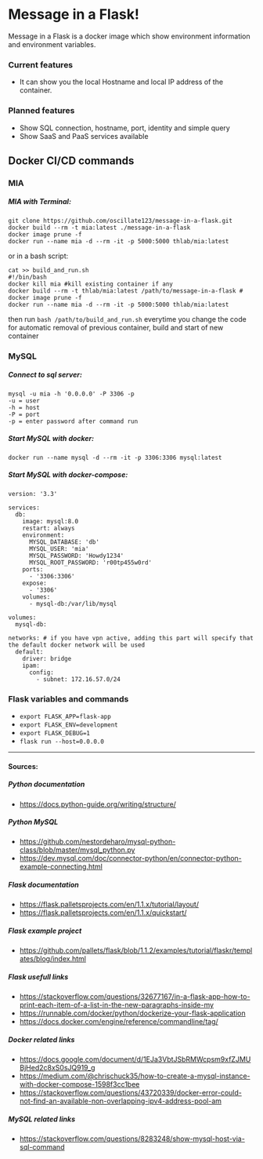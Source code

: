 Message in a Flask!
================================================================

Message in a Flask is a docker image which show environment information and environment variables.

### Current features
- It can show you the local Hostname and local IP address of the container.

### Planned features
- Show SQL connection, hostname, port, identity and simple query
- Show SaaS and PaaS services available


## Docker CI/CD commands



### MIA

##### MIA with Terminal:
```
git clone https://github.com/oscillate123/message-in-a-flask.git
docker build --rm -t mia:latest ./message-in-a-flask
docker image prune -f
docker run --name mia -d --rm -it -p 5000:5000 thlab/mia:latest
```
or in a bash script:
```
cat >> build_and_run.sh
#!/bin/bash
docker kill mia #kill existing container if any
docker build --rm -t thlab/mia:latest /path/to/message-in-a-flask #
docker image prune -f
docker run --name mia -d --rm -it -p 5000:5000 thlab/mia:latest
```
then run `bash /path/to/build_and_run.sh` everytime you change the code for automatic removal of previous container, build and start of new container



### MySQL

##### Connect to sql server:
```
mysql -u mia -h '0.0.0.0' -P 3306 -p
-u = user
-h = host
-P = port
-p = enter password after command run
```

##### Start MySQL with docker:
```
docker run --name mysql -d --rm -it -p 3306:3306 mysql:latest
```

##### Start MySQL with docker-compose:
```
version: '3.3'

services:
  db:
    image: mysql:8.0
    restart: always
    environment:
      MYSQL_DATABASE: 'db'
      MYSQL_USER: 'mia'
      MYSQL_PASSWORD: 'Howdy1234'
      MYSQL_ROOT_PASSWORD: 'r00tp455w0rd'
    ports:
      - '3306:3306'
    expose:
      - '3306'
    volumes:
      - mysql-db:/var/lib/mysql

volumes:
  mysql-db:

networks: # if you have vpn active, adding this part will specify that the default docker network will be used
  default:
    driver: bridge
    ipam:
      config:
        - subnet: 172.16.57.0/24
```



### Flask variables and commands

- `export FLASK_APP=flask-app`
- `export FLASK_ENV=development`
- `export FLASK_DEBUG=1`
- `flask run --host=0.0.0.0`

--------------------------------------

#### Sources:


##### Python documentation 
- https://docs.python-guide.org/writing/structure/


##### Python MySQL
- https://github.com/nestordeharo/mysql-python-class/blob/master/mysql_python.py
- https://dev.mysql.com/doc/connector-python/en/connector-python-example-connecting.html


##### Flask documentation
- https://flask.palletsprojects.com/en/1.1.x/tutorial/layout/
- https://flask.palletsprojects.com/en/1.1.x/quickstart/


##### Flask example project
- https://github.com/pallets/flask/blob/1.1.2/examples/tutorial/flaskr/templates/blog/index.html


##### Flask usefull links
- https://stackoverflow.com/questions/32677167/in-a-flask-app-how-to-print-each-item-of-a-list-in-the-new-paragraphs-inside-my
- https://runnable.com/docker/python/dockerize-your-flask-application
- https://docs.docker.com/engine/reference/commandline/tag/


##### Docker related links
- https://docs.google.com/document/d/1EJa3VbtJSbRMWcpsm9xfZJMUBjHed2c8xS0sJQ919_g
- https://medium.com/@chrischuck35/how-to-create-a-mysql-instance-with-docker-compose-1598f3cc1bee
- https://stackoverflow.com/questions/43720339/docker-error-could-not-find-an-available-non-overlapping-ipv4-address-pool-am


##### MySQL related links
- https://stackoverflow.com/questions/8283248/show-mysql-host-via-sql-command
